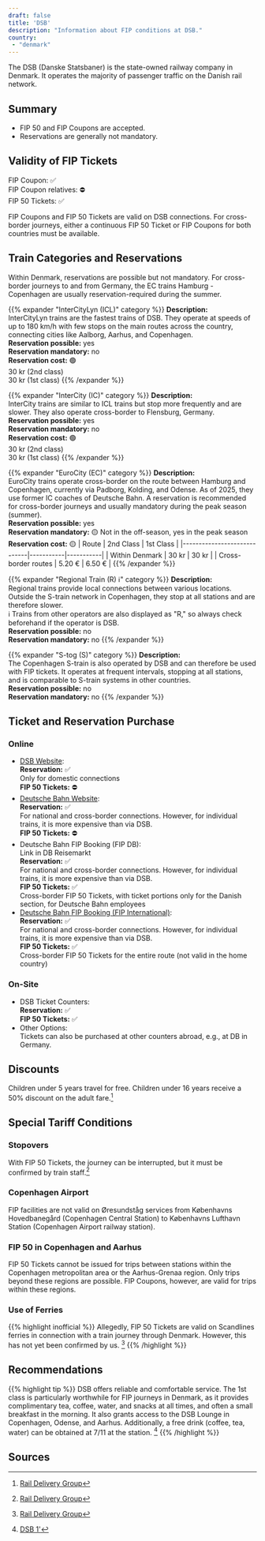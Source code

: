 ```yaml
---
draft: false
title: 'DSB'
description: "Information about FIP conditions at DSB."
country:
 - "denmark"
---
```


The DSB (Danske Statsbaner) is the state-owned railway company in Denmark. It operates the majority of passenger traffic on the Danish rail network.

## Summary
- FIP 50 and FIP Coupons are accepted.
- Reservations are generally not mandatory.

## Validity of FIP Tickets
FIP Coupon: ✅ \
FIP Coupon relatives: ⛔ \
FIP 50 Tickets: ✅

FIP Coupons and FIP 50 Tickets are valid on DSB connections. For cross-border journeys, either a continuous FIP 50 Ticket or FIP Coupons for both countries must be available.

## Train Categories and Reservations
Within Denmark, reservations are possible but not mandatory. For cross-border journeys to and from Germany, the EC trains Hamburg - Copenhagen are usually reservation-required during the summer.

{{% expander "InterCityLyn (ICL)" category %}}
**Description:** \
InterCityLyn trains are the fastest trains of DSB. They operate at speeds of up to 180 km/h with few stops on the main routes across the country, connecting cities like Aalborg, Aarhus, and Copenhagen. \
**Reservation possible:** yes \
**Reservation mandatory:** no \
**Reservation cost:** 🟢 \
30 kr (2nd class) \
30 kr (1st class)
{{% /expander %}}

{{% expander "InterCity (IC)" category %}}
**Description:** \
InterCity trains are similar to ICL trains but stop more frequently and are slower. They also operate cross-border to Flensburg, Germany. \
**Reservation possible:** yes \
**Reservation mandatory:** no \
**Reservation cost:** 🟢 \
30 kr (2nd class) \
30 kr (1st class)
{{% /expander %}}

{{% expander "EuroCity (EC)" category %}}
**Description:** \
EuroCity trains operate cross-border on the route between Hamburg and Copenhagen, currently via Padborg, Kolding, and Odense. As of 2025, they use former IC coaches of Deutsche Bahn. A reservation is recommended for cross-border journeys and usually mandatory during the peak season (summer). \
**Reservation possible:** yes \
**Reservation mandatory:** 🟡 Not in the off-season, yes in the peak season \
**Reservation cost:** 🟡
| Route                       | 2nd Class | 1st Class |
|-----------------------------|-----------|-----------|
| Within Denmark              | 30 kr    | 30 kr    |
| Cross-border routes         | 5.20 €   | 6.50 €   |
{{% /expander %}}

{{% expander "Regional Train (R) ℹ️" category %}}
**Description:** \
Regional trains provide local connections between various locations. Outside the S-train network in Copenhagen, they stop at all stations and are therefore slower. \
ℹ️ Trains from other operators are also displayed as "R," so always check beforehand if the operator is DSB. \
**Reservation possible:** no \
**Reservation mandatory:** no
{{% /expander %}}

{{% expander "S-tog (S)" category %}}
**Description:** \
The Copenhagen S-train is also operated by DSB and can therefore be used with FIP tickets. It operates at frequent intervals, stopping at all stations, and is comparable to S-train systems in other countries. \
**Reservation possible:** no \
**Reservation mandatory:** no
{{% /expander %}}

## Ticket and Reservation Purchase
### Online
- [DSB Website](https://www.dsb.dk): \
  **Reservation:** ✅ \
  Only for domestic connections \
  **FIP 50 Tickets:** ⛔
- [Deutsche Bahn Website](https://bahn.de/): \
  **Reservation:** ✅ \
  For national and cross-border connections. However, for individual trains, it is more expensive than via DSB. \
  **FIP 50 Tickets:** ⛔
- Deutsche Bahn FIP Booking (FIP DB): \
  Link in DB Reisemarkt \
  **Reservation:** ✅ \
  For national and cross-border connections. However, for individual trains, it is more expensive than via DSB. \
  **FIP 50 Tickets:** ✅ \
  Cross-border FIP 50 Tickets, with ticket portions only for the Danish section, for Deutsche Bahn employees
- [Deutsche Bahn FIP Booking (FIP International)](https://www.bahn.de/buchung/start?KL=2&ET=FIP_SONSTIGE): \
  **Reservation:** ✅ \
  For national and cross-border connections. However, for individual trains, it is more expensive than via DSB. \
  **FIP 50 Tickets:** ✅ \
  Cross-border FIP 50 Tickets for the entire route (not valid in the home country)

### On-Site
- DSB Ticket Counters: \
  **Reservation:** ✅ \
  **FIP 50 Tickets:** ✅
- Other Options: \
  Tickets can also be purchased at other counters abroad, e.g., at DB in Germany.

## Discounts
Children under 5 years travel for free. Children under 16 years receive a 50% discount on the adult fare.[^1]

## Special Tariff Conditions
### Stopovers
With FIP 50 Tickets, the journey can be interrupted, but it must be confirmed by train staff.[^1]

### Copenhagen Airport

FIP facilities are not valid on Øresundståg services from Københavns Hovedbanegård (Copenhagen Central Station) to Københavns Lufthavn Station (Copenhagen Airport railway station).

### FIP 50 in Copenhagen and Aarhus
FIP 50 Tickets cannot be issued for trips between stations within the Copenhagen metropolitan area or the Aarhus-Grenaa region. Only trips beyond these regions are possible. FIP Coupons, however, are valid for trips within these regions.

### Use of Ferries
{{% highlight inofficial %}}
Allegedly, FIP 50 Tickets are valid on Scandlines ferries in connection with a train journey through Denmark. However, this has not yet been confirmed by us. [^1]
{{% /highlight %}}

## Recommendations

{{% highlight tip %}}
DSB offers reliable and comfortable service. The 1st class is particularly worthwhile for FIP journeys in Denmark, as it provides complimentary tea, coffee, water, and snacks at all times, and often a small breakfast in the morning. It also grants access to the DSB Lounge in Copenhagen, Odense, and Aarhus. Additionally, a free drink (coffee, tea, water) can be obtained at 7/11 at the station. [^2]
{{% /highlight %}}

## Sources
[^1]: [Rail Delivery Group](https://www.raildeliverygroup.com/rst/europe-and-fip.html#Tips)
[^2]: [DSB 1'](https://www.dsb.dk/find-produkter-og-services/dsb-1-billetter/dsb-1-tillaeg/)
